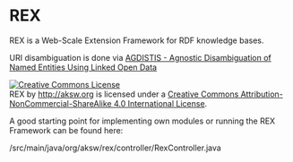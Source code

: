 REX
===

REX is a Web-Scale Extension Framework for RDF knowledge bases.

URI disambiguation is done via <a href="http://svn.aksw.org/papers/2013/ISWC_LODNED/public.pdf">AGDISTIS - Agnostic Disambiguation of Named Entities Using Linked Open Data</a>

<a rel="license" href="http://creativecommons.org/licenses/by-nc-sa/4.0/"><img alt="Creative Commons License" style="border-width:0" src="http://i.creativecommons.org/l/by-nc-sa/4.0/88x31.png" /></a><br /><span xmlns:dct="http://purl.org/dc/terms/" property="dct:title">REX</span> by <span xmlns:cc="http://creativecommons.org/ns#" property="cc:attributionName">http://aksw.org</span> is licensed under a <a rel="license" href="http://creativecommons.org/licenses/by-nc-sa/4.0/">Creative Commons Attribution-NonCommercial-ShareAlike 4.0 International License</a>.

A good starting point for implementing own modules or running the REX Framework can be found here:

/src/main/java/org/aksw/rex/controller/RexController.java
